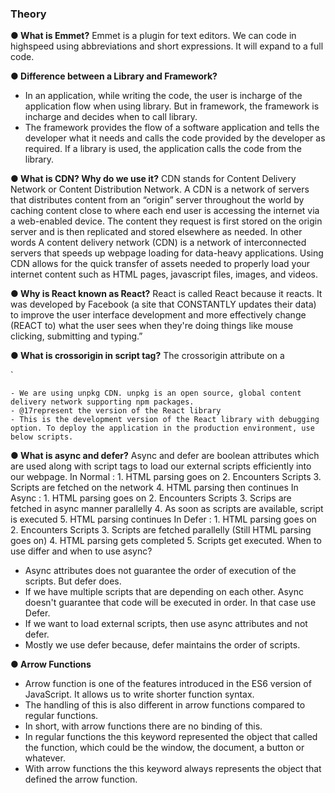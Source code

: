 ### Theory 
**● What is Emmet?**
  Emmet is a plugin for text editors. We can code in highspeed using abbreviations and short expressions. It will expand to a full code.

**● Difference between a Library and Framework?**
  - In an application, while writing the code, the user is incharge of the application flow when using library. But in framework, the framework is incharge and decides when to call library. 
  - The framework provides the flow of a software application and tells the developer what it needs and calls the code provided by the developer as required. If a library is used, the application calls the code from the library.

**● What is CDN? Why do we use it?**
 CDN stands for Content Delivery Network or Content Distribution Network. A CDN is a network of servers that distributes content from an “origin” server throughout the world by caching content close to where each end user is accessing the internet via a web-enabled device. The content they request is first stored on the origin server and is then replicated and stored elsewhere as needed.
In other words A content delivery network (CDN) is a network of interconnected servers that speeds up webpage loading for data-heavy applications.
Using CDN allows for the quick transfer of assets needed to properly load your internet content such as HTML pages, javascript files, images, and videos.

**● Why is React known as React?**
  React is called React because it reacts. It was developed by Facebook (a site that CONSTANTLY updates their data) to improve the user interface development and more effectively change (REACT to) what the user sees when they're doing things like mouse clicking, submitting and typing.”

**● What is crossorigin in script tag?**
  The crossorigin attribute on a <script> tag specifies that CORS is supported when loading an external script file from a third party server or domain.
  CORS: It stands for cross-origin resource sharing. It is a mechanism by which one webpage requests to another domain for fetching out the resource like audio, video, script, etc. from the third party server without leaking their credentials information. 

**● What is diference between React and ReactDOM?**
- React library is responsible for creating views and ReactDOM library is responsible to actually render UI in the browser.
- The reason React and ReactDOM were split into two libraries was due to the arrival of React Native (A react platform for mobile development). React components are such a great way to organize UI that it has now spread to mobile to react is used in web and in mobile. react-dom is used only in web apps.

**● What is difference between react.development.js and react.production.js files via CDN?**
  Development mode includes useful warnings and gives you access to tools that make development and debugging easier. Production mode minifies your code and better represents the performance your app will have on end users' devices.

`<script src="https://unpkg.com/react@17/umd/react.production.min.js" crossorigin></script> 
<script src="https://unpkg.com/react-dom@17/umd/react-dom.production.min.js" crossorigin></script>`

    - We are using unpkg CDN. unpkg is an open source, global content delivery network supporting npm packages.
    - @17represent the version of the React library
    - This is the development version of the React library with debugging option. To deploy the application in the production environment, use below scripts.

 **● What is async and defer?**
 Async and defer are boolean attributes which are used along with script tags to load our external scripts efficiently into our webpage. 
 In Normal :
      1. HTML parsing goes on 
      2. Encounters Scripts 
      3. Scripts are fetched on the network
      4. HTML parsing then continues
In Async : 
      1. HTML parsing goes on
      2. Encounters Scripts 
      3. Scrips are fetched in async manner parallelly
      4. As soon as scripts are available, script is executed
      5. HTML parsing continues
In Defer : 
      1. HTML parsing goes on
      2. Encounters Scripts
      3. Scripts are fetched parallelly (Still HTML parsing goes on)
      4. HTML parsing gets completed
      5. Scripts get executed.
 When to use differ and when to use async?
  - Async attributes does not guarantee the order of execution of the scripts. But defer does.
  - If we have multiple scripts that are depending on each other. Async doesn't guarantee that code will be executed in order. In that case use Defer. 
  - If we want to load external scripts, then use async attributes and not defer. 
  - Mostly we use defer because, defer maintains the order of scripts.

**● Arrow Functions**
  - Arrow function is one of the features introduced in the ES6 version of JavaScript. It allows us to write shorter function syntax.
  - The handling of this is also different in arrow functions compared to regular functions.
  - In short, with arrow functions there are no binding of this.
  - In regular functions the this keyword represented the object that called the function, which could be the window, the document, a button or whatever.
  - With arrow functions the this keyword always represents the object that defined the arrow function.